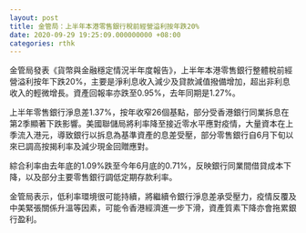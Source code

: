 ```yaml
---
layout: post
title: 金管局：上半年本港零售銀行稅前經營溢利按年跌20%
date: 2020-09-29 19:25:09.000000000 +08:00
categories: rthk
---
```


金管局發表《貨幣與金融穩定情況半年度報告》，上半年本港零售銀行整體稅前經營溢利按年下跌20%，主要是淨利息收入減少及貸款減值撥備增加，超出非利息收入的輕微增長。資產回報率亦跌至0.95%，去年同期是1.27%。

上半年零售銀行淨息差1.37%，按年收窄26個基點，部分受香港銀行同業拆息在第2季顯著下跌影響。美國聯儲局將利率降至接近零水平應對疫情，大量資本在上季流入港元，導致銀行以拆息為基準資產的息差受壓，部分零售銀行自6月下旬以來已調高按揭利率及減少現金回贈應對。

綜合利率由去年底的1.09%跌至今年6月底的0.71%，反映銀行同業間借貸成本下降，以及部分主要零售銀行調低定期存款利率。

金管局表示，低利率環境很可能持續，將繼續令銀行淨息差承受壓力，疫情反覆及中美緊張關係升溫等因素，可能令香港經濟進一步下滑，資產質素下降亦會拖累銀行盈利。
